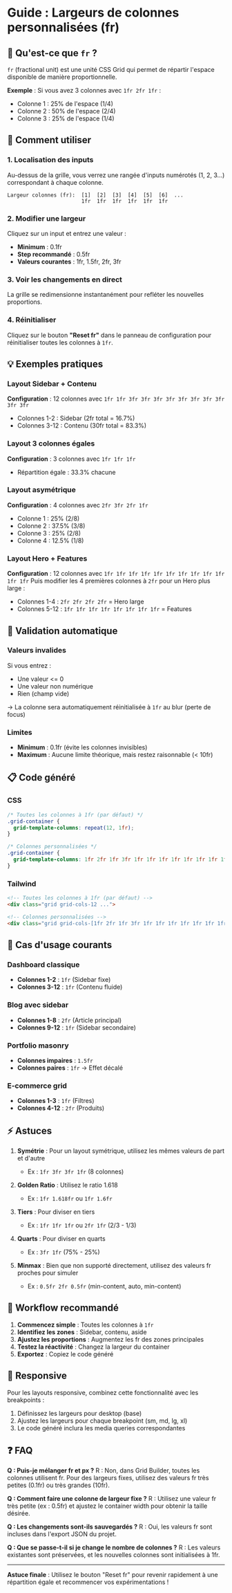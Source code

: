 # Guide : Largeurs de colonnes personnalisées (fr)

## 📐 Qu'est-ce que `fr` ?

`fr` (fractional unit) est une unité CSS Grid qui permet de répartir l'espace disponible de manière proportionnelle.

**Exemple** : Si vous avez 3 colonnes avec `1fr 2fr 1fr` :
- Colonne 1 : 25% de l'espace (1/4)
- Colonne 2 : 50% de l'espace (2/4)
- Colonne 3 : 25% de l'espace (1/4)

## 🎯 Comment utiliser

### 1. Localisation des inputs
Au-dessus de la grille, vous verrez une rangée d'inputs numérotés (1, 2, 3...) correspondant à chaque colonne.

```
Largeur colonnes (fr):  [1]  [2]  [3]  [4]  [5]  [6]  ...
                        1fr  1fr  1fr  1fr  1fr  1fr
```

### 2. Modifier une largeur
Cliquez sur un input et entrez une valeur :
- **Minimum** : 0.1fr
- **Step recommandé** : 0.5fr
- **Valeurs courantes** : 1fr, 1.5fr, 2fr, 3fr

### 3. Voir les changements en direct
La grille se redimensionne instantanément pour refléter les nouvelles proportions.

### 4. Réinitialiser
Cliquez sur le bouton **"Reset fr"** dans le panneau de configuration pour réinitialiser toutes les colonnes à `1fr`.

## 💡 Exemples pratiques

### Layout Sidebar + Contenu
**Configuration** : 12 colonnes avec `1fr 1fr 3fr 3fr 3fr 3fr 3fr 3fr 3fr 3fr 3fr 3fr`
- Colonnes 1-2 : Sidebar (2fr total = 16.7%)
- Colonnes 3-12 : Contenu (30fr total = 83.3%)

### Layout 3 colonnes égales
**Configuration** : 3 colonnes avec `1fr 1fr 1fr`
- Répartition égale : 33.3% chacune

### Layout asymétrique
**Configuration** : 4 colonnes avec `2fr 3fr 2fr 1fr`
- Colonne 1 : 25% (2/8)
- Colonne 2 : 37.5% (3/8)
- Colonne 3 : 25% (2/8)
- Colonne 4 : 12.5% (1/8)

### Layout Hero + Features
**Configuration** : 12 colonnes avec `1fr 1fr 1fr 1fr 1fr 1fr 1fr 1fr 1fr 1fr 1fr 1fr`
Puis modifier les 4 premières colonnes à `2fr` pour un Hero plus large :
- Colonnes 1-4 : `2fr 2fr 2fr 2fr` = Hero large
- Colonnes 5-12 : `1fr 1fr 1fr 1fr 1fr 1fr 1fr 1fr` = Features

## 🔧 Validation automatique

### Valeurs invalides
Si vous entrez :
- Une valeur <= 0
- Une valeur non numérique
- Rien (champ vide)

→ La colonne sera automatiquement réinitialisée à `1fr` au blur (perte de focus)

### Limites
- **Minimum** : 0.1fr (évite les colonnes invisibles)
- **Maximum** : Aucune limite théorique, mais restez raisonnable (< 10fr)

## 📋 Code généré

### CSS
```css
/* Toutes les colonnes à 1fr (par défaut) */
.grid-container {
  grid-template-columns: repeat(12, 1fr);
}

/* Colonnes personnalisées */
.grid-container {
  grid-template-columns: 1fr 2fr 1fr 3fr 1fr 1fr 1fr 1fr 1fr 1fr 1fr 1fr;
}
```

### Tailwind
```html
<!-- Toutes les colonnes à 1fr (par défaut) -->
<div class="grid grid-cols-12 ...">

<!-- Colonnes personnalisées -->
<div class="grid grid-cols-[1fr 2fr 1fr 3fr 1fr 1fr 1fr 1fr 1fr 1fr 1fr 1fr] ...">
```

## 🎨 Cas d'usage courants

### Dashboard classique
- **Colonnes 1-2** : `1fr` (Sidebar fixe)
- **Colonnes 3-12** : `1fr` (Contenu fluide)

### Blog avec sidebar
- **Colonnes 1-8** : `2fr` (Article principal)
- **Colonnes 9-12** : `1fr` (Sidebar secondaire)

### Portfolio masonry
- **Colonnes impaires** : `1.5fr`
- **Colonnes paires** : `1fr`
→ Effet décalé

### E-commerce grid
- **Colonnes 1-3** : `1fr` (Filtres)
- **Colonnes 4-12** : `2fr` (Produits)

## ⚡ Astuces

1. **Symétrie** : Pour un layout symétrique, utilisez les mêmes valeurs de part et d'autre
   - Ex : `1fr 3fr 3fr 1fr` (8 colonnes)

2. **Golden Ratio** : Utilisez le ratio 1.618
   - Ex : `1fr 1.618fr` ou `1fr 1.6fr`

3. **Tiers** : Pour diviser en tiers
   - Ex : `1fr 1fr 1fr` ou `2fr 1fr` (2/3 - 1/3)

4. **Quarts** : Pour diviser en quarts
   - Ex : `3fr 1fr` (75% - 25%)

5. **Minmax** : Bien que non supporté directement, utilisez des valeurs fr proches pour simuler
   - Ex : `0.5fr 2fr 0.5fr` (min-content, auto, min-content)

## 🔄 Workflow recommandé

1. **Commencez simple** : Toutes les colonnes à `1fr`
2. **Identifiez les zones** : Sidebar, contenu, aside
3. **Ajustez les proportions** : Augmentez les fr des zones principales
4. **Testez la réactivité** : Changez la largeur du container
5. **Exportez** : Copiez le code généré

## 📱 Responsive

Pour les layouts responsive, combinez cette fonctionnalité avec les breakpoints :
1. Définissez les largeurs pour desktop (base)
2. Ajustez les largeurs pour chaque breakpoint (sm, md, lg, xl)
3. Le code généré inclura les media queries correspondantes

## ❓ FAQ

**Q : Puis-je mélanger fr et px ?**
R : Non, dans Grid Builder, toutes les colonnes utilisent fr. Pour des largeurs fixes, utilisez des valeurs fr très petites (0.1fr) ou très grandes (10fr).

**Q : Comment faire une colonne de largeur fixe ?**
R : Utilisez une valeur fr très petite (ex : 0.5fr) et ajustez le container width pour obtenir la taille désirée.

**Q : Les changements sont-ils sauvegardés ?**
R : Oui, les valeurs fr sont incluses dans l'export JSON du projet.

**Q : Que se passe-t-il si je change le nombre de colonnes ?**
R : Les valeurs existantes sont préservées, et les nouvelles colonnes sont initialisées à 1fr.

---

**Astuce finale** : Utilisez le bouton "Reset fr" pour revenir rapidement à une répartition égale et recommencer vos expérimentations !


